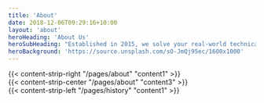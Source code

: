 ```yaml
---
title: 'About'
date: 2018-12-06T09:29:16+10:00
layout: 'about'
heroHeading: 'About Us'
heroSubHeading: "Established in 2015, we solve your real-world technical problems"
heroBackground: 'https://source.unsplash.com/sO-JmQj95ec/1600x1000'
---
```



<div>
{{< content-strip-right "/pages/about" "content1" >}}
</div>
<div>
{{< content-strip-center "/pages/about" "content3" >}}
</div>
<div>
{{< content-strip-left "/pages/history" "content1" >}}
</div>